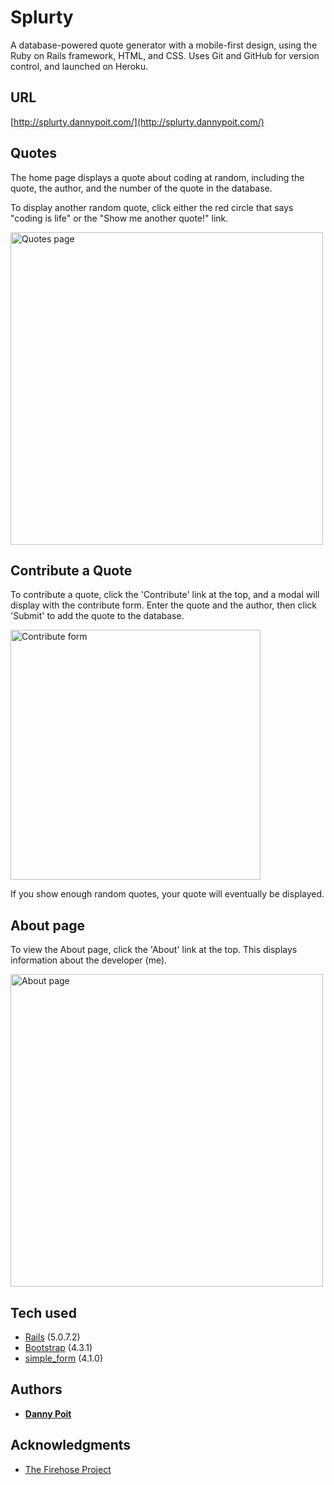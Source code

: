 # Splurty

A database-powered quote generator with a mobile-first design, using the Ruby on Rails framework, HTML, and CSS. Uses Git and GitHub for version control, and launched on Heroku.

## URL

[http://splurty.dannypoit.com/](http://splurty.dannypoit.com/)

## Quotes

The home page displays a quote about coding at random, including the quote, the author, and the number of the quote in the database.

To display another random quote, click either the red circle that says "coding is life" or the "Show me another quote!" link.

<img src="https://i.imgur.com/aHp1pNv.png" alt="Quotes page" width="500"/>

## Contribute a Quote

To contribute a quote, click the 'Contribute' link at the top, and a modal will display with the contribute form. Enter the quote and the author, then click 'Submit' to add the quote to the database.

<img src="https://i.imgur.com/nuwHOWA.png" alt="Contribute form" width="400"/>

If you show enough random quotes, your quote will eventually be displayed.

## About page

To view the About page, click the 'About' link at the top. This displays information about the developer (me).

<img src="https://i.imgur.com/2hqzlDL.png" alt="About page" width="500"/>

## Tech used

* [Rails](https://rubyonrails.org/) (5.0.7.2)
* [Bootstrap](https://getbootstrap.com/) (4.3.1)
* [simple_form](https://github.com/plataformatec/simple_form) (4.1.0)

## Authors

* **[Danny Poit](https://github.com/dpoit)**

## Acknowledgments

* [The Firehose Project](http://thefirehoseproject.com/)
